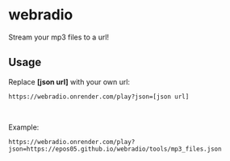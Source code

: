 # webradio
Stream your mp3 files to a url!
## Usage

Replace **[json url]** with your own url:

```
https://webradio.onrender.com/play?json=[json url]
```

<br>

Example:

```
https://webradio.onrender.com/play?json=https://epos05.github.io/webradio/tools/mp3_files.json
```
